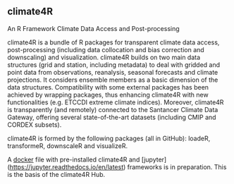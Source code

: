 ## climate4R
An R Framework Climate Data Access and Post-processing

climate4R is a bundle of R packages for transparent climate data access, post-processing (including data collocation and bias correction and downscaling) and visualization. climate4R builds on two main data structures (grid and station, including metadata) to deal with gridded and point data from observations, reanalysis, seasonal forecasts and climate projections. It considers ensemble members as a basic dimension of the data structures. Compatibility with some external packages has been achieved by wrapping packages, thus enhancing climate4R with new functionalities (e.g. ETCCDI extreme climate indices). Moreover, climate4R is transparently (and remotely) connected to the Santancer Climate Data Gateway, offering several state-of-the-art datasets (including CMIP and CORDEX subsets).

climate4R is formed by the following packages (all in GitHub): loadeR, transformeR, downscaleR and visualizeR. 

A [docker](https://www.docker.com/why-docker) file with pre-installed climate4R and [jupyter] (https://jupyter.readthedocs.io/en/latest) frameworks is in preparation. This is the basis of the climate4R Hub.
